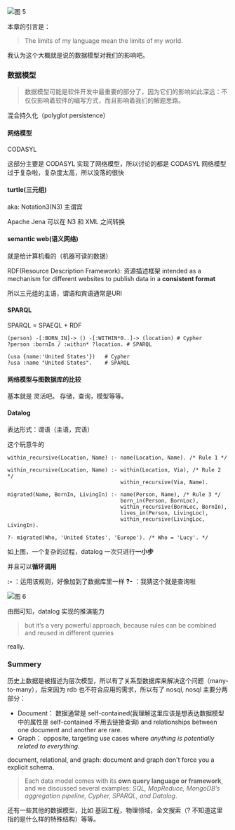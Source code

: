 
![图 5](https://i.loli.net/2021/10/19/BPvzkt8usWYnyxE.png)  

本章的引言是：
> The limits of my language mean the limits of my world.

我认为这个大概就是说的数据模型对我们的影响吧。

### 数据模型

> 数据模型可能是软件开发中最重要的部分了，因为它们的影响如此深远：不仅仅影响着软件的编写方式，而且影响着我们的解题思路。

混合持久化（polyglot persistence）

#### 网络模型

CODASYL

这部分主要是 CODASYL 实现了网络模型，所以讨论的都是 CODASYL
网络模型过于复杂啦，复杂度太高，所以没落的很快

#### turtle(三元组)

aka: Notation3(N3)
主谓宾

Apache Jena 可以在 N3 和 XML 之间转换


#### semantic web(语义网络)

就是给计算机看的（机器可读的数据）

RDF(Resource Description Framework): 资源描述框架
intended as a mechanism for different websites
to publish data in a **consistent format**

所以三元组的主语，谓语和宾语通常是URI

#### SPARQL

SPARQL = SPAEQL + RDF

```
(person) -[:BORN_IN]-> () -[:WITHIN*0..]-> (location) # Cypher
?person :bornIn / :within* ?location. # SPARQL

(usa {name:'United States'})   # Cypher
?usa :name "United States".    # SPARQL
```

#### 网络模型与图数据库的比较

基本就是 灵活吧。
存储，查询，模型等等。

#### Datalog

表达形式：谓语（主语，宾语）

这个玩意牛的

```datalog
within_recursive(Location, Name) :- name(Location, Name). /* Rule 1 */

within_recursive(Location, Name) :- within(Location, Via), /* Rule 2 */
                                    within_recursive(Via, Name).

migrated(Name, BornIn, LivingIn) :- name(Person, Name), /* Rule 3 */
                                    born_in(Person, BornLoc),
                                    within_recursive(BornLoc, BornIn),
                                    lives_in(Person, LivingLoc),
                                    within_recursive(LivingLoc, LivingIn).

?- migrated(Who, 'United States', 'Europe'). /* Who = 'Lucy'. */
```

如上图，一个复杂的过程，datalog 一次只进行**一小步**

并且可以**循环调用**

**:-** ：运用该规则，好像加到了数据库里一样
**?-** ：我猜这个就是查询啦

![图 6](https://i.loli.net/2021/10/20/ujQ8EqHaNTAG2ks.png)  

由图可知，datalog 实现的推演能力

> but it’s a very powerful approach, because rules can be combined and reused in different queries

really.

### Summery

历史上数据是被描述为层次模型，所以有了关系型数据库来解决这个问题（many-to-many），后来因为 rdb 也不符合应用的需求，所以有了 nosql, nosql 主要分两部分：
- Document： 数据通常是 self-contained(我理解这里应该是想表达数据模型中的属性是 self-contained 不用去链接查询) and relationships between one document and another are rare.
- Graph： opposite, targeting use cases where *anything
is potentially related to everything*.

document, relational, and graph: document and graph don't force you a explicit schema.

> Each data model comes with its **own query language or framework**, and we discussed several examples: *SQL, MapReduce, MongoDB’s aggregation pipeline, Cypher, SPARQL, and Datalog*.

还有一些其他的数据模型，比如 基因工程，物理领域，全文搜索（? 不知道这里指的是什么样的特殊结构）等等。

